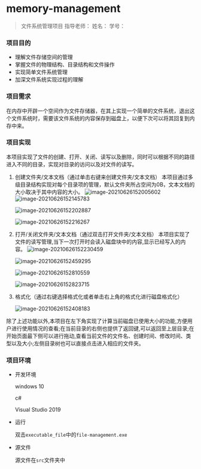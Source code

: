 # memory-management

>文件系统管理项目
>指导老师：
>姓名：
>学号：

### 项目目的
- 理解文件存储空间的管理
- 掌握文件的物理结构、目录结构和文件操作
- 实现简单文件系统管理
- 加深文件系统实现过程的理解

### 项目需求
在内存中开辟一个空间作为文件存储器，在其上实现一个简单的文件系统，退出这个文件系统时，需要该文件系统的内容保存到磁盘上，以便下次可以将其回复到内存中来。

### 项目实现

本项目实现了文件的创建、打开、关闭、读写以及删除，同时可以根据不同的路径进入不同的目录，实现对目录的访问以及对文件的读写。

1. 创建文件夹/文本文档（通过单击右键来创建文件夹/文本文档）
		本项目通过多级目录结构实现对每个目录项的管理，默认文件夹所占空间为0B，文本文档的大小取决于其中内容的大小。
   ![image-20210626152005602](https://gitee.com/shotray/img-host/raw/master/20210626152014.png)![image-20210626152145783](https://gitee.com/shotray/img-host/raw/master/20210626152147.png)

   ![image-20210626152202887](https://gitee.com/shotray/img-host/raw/master/20210626152204.png)

   ![image-20210626152216267](https://gitee.com/shotray/img-host/raw/master/20210626152217.png)

2. 打开/关闭文件夹/文本文档（通过双击打开文件夹/文本文档）
		本项目实现了文件的读写管理,当下一次打开时会读入磁盘块中的内容,显示已经写入的内容。
   ![image-20210626152230459](https://gitee.com/shotray/img-host/raw/master/20210626152231.png)

   ![image-20210626152459295](https://gitee.com/shotray/img-host/raw/master/20210626152500.png)

   ![image-20210626152810559](https://gitee.com/shotray/img-host/raw/master/20210626152811.png)

   ![image-20210626152823715](https://gitee.com/shotray/img-host/raw/master/20210626152824.png)

3. 格式化（通过右键选择格式化或者单击右上角的格式化进行磁盘格式化）

   ![image-20210626152408183](https://gitee.com/shotray/img-host/raw/master/20210626152409.png)

除了上述功能以外,本项目在左下角实现了计算当前磁盘已使用大小的功能,方便用户进行使用情况的查看;在当前目录的右侧也提供了返回键,可以返回至上层目录;在开始页面最下侧可以进行拖动,查看当前文件的文件名、创建时间、修改时间、类型以及大小;左侧目录树也可以直接点击进入相应的文件夹。

### 项目环境

- 开发环境

  windows 10

  c#

  Visual Studio 2019

- 运行

  双击`executable_file`中的`file-management.exe`

- 源文件

  源文件在`src`文件夹中

  

